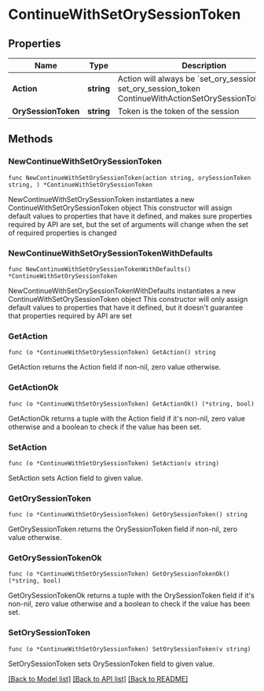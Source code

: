 # ContinueWithSetOrySessionToken

## Properties

Name | Type | Description | Notes
------------ | ------------- | ------------- | -------------
**Action** | **string** | Action will always be &#x60;set_ory_session_token&#x60; set_ory_session_token ContinueWithActionSetOrySessionTokenString | 
**OrySessionToken** | **string** | Token is the token of the session | 

## Methods

### NewContinueWithSetOrySessionToken

`func NewContinueWithSetOrySessionToken(action string, orySessionToken string, ) *ContinueWithSetOrySessionToken`

NewContinueWithSetOrySessionToken instantiates a new ContinueWithSetOrySessionToken object
This constructor will assign default values to properties that have it defined,
and makes sure properties required by API are set, but the set of arguments
will change when the set of required properties is changed

### NewContinueWithSetOrySessionTokenWithDefaults

`func NewContinueWithSetOrySessionTokenWithDefaults() *ContinueWithSetOrySessionToken`

NewContinueWithSetOrySessionTokenWithDefaults instantiates a new ContinueWithSetOrySessionToken object
This constructor will only assign default values to properties that have it defined,
but it doesn't guarantee that properties required by API are set

### GetAction

`func (o *ContinueWithSetOrySessionToken) GetAction() string`

GetAction returns the Action field if non-nil, zero value otherwise.

### GetActionOk

`func (o *ContinueWithSetOrySessionToken) GetActionOk() (*string, bool)`

GetActionOk returns a tuple with the Action field if it's non-nil, zero value otherwise
and a boolean to check if the value has been set.

### SetAction

`func (o *ContinueWithSetOrySessionToken) SetAction(v string)`

SetAction sets Action field to given value.


### GetOrySessionToken

`func (o *ContinueWithSetOrySessionToken) GetOrySessionToken() string`

GetOrySessionToken returns the OrySessionToken field if non-nil, zero value otherwise.

### GetOrySessionTokenOk

`func (o *ContinueWithSetOrySessionToken) GetOrySessionTokenOk() (*string, bool)`

GetOrySessionTokenOk returns a tuple with the OrySessionToken field if it's non-nil, zero value otherwise
and a boolean to check if the value has been set.

### SetOrySessionToken

`func (o *ContinueWithSetOrySessionToken) SetOrySessionToken(v string)`

SetOrySessionToken sets OrySessionToken field to given value.



[[Back to Model list]](../README.md#documentation-for-models) [[Back to API list]](../README.md#documentation-for-api-endpoints) [[Back to README]](../README.md)


